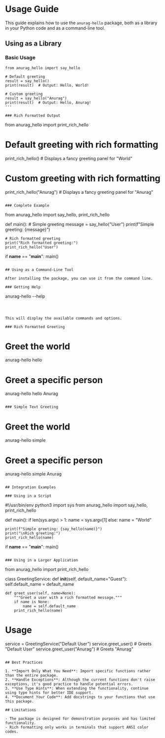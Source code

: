 # Usage Guide

This guide explains how to use the `anurag-hello` package, both as a library in your Python code and as a command-line tool.

## Using as a Library

### Basic Usage
```
from anurag_hello import say_hello

# Default greeting
result = say_hello()
print(result)  # Output: Hello, World!

# Custom greeting
result = say_hello("Anurag")
print(result)  # Output: Hello, Anurag!
''' 

### Rich Formatted Output

```
from anurag_hello import print_rich_hello

# Default greeting with rich formatting
print_rich_hello()  # Displays a fancy greeting panel for "World"

# Custom greeting with rich formatting
print_rich_hello("Anurag")  # Displays a fancy greeting panel for "Anurag"
```

### Complete Example

```
from anurag_hello import say_hello, print_rich_hello

def main():
    # Simple greeting
    message = say_hello("User")
    print(f"Simple greeting: {message}")
    
    # Rich formatted greeting
    print("Rich formatted greeting:")
    print_rich_hello("User")

if __name__ == "__main__":
    main()
```

## Using as a Command-Line Tool

After installing the package, you can use it from the command line.

### Getting Help

```
anurag-hello --help
```



This will display the available commands and options.

### Rich Formatted Greeting

```
# Greet the world
anurag-hello hello

# Greet a specific person
anurag-hello hello Anurag
```

### Simple Text Greeting

```

# Greet the world

anurag-hello simple

# Greet a specific person

anurag-hello simple Anurag

```

## Integration Examples

### Using in a Script

```
#!/usr/bin/env python3
import sys
from anurag_hello import say_hello, print_rich_hello

def main():
    if len(sys.argv) > 1:
        name = sys.argv[1]
    else:
        name = "World"
    
    print(f"Simple greeting: {say_hello(name)}")
    print("\nRich greeting:")
    print_rich_hello(name)

if __name__ == "__main__":
    main()
```

### Using in a Larger Application

```
from anurag_hello import print_rich_hello

class GreetingService:
    def __init__(self, default_name="Guest"):
        self.default_name = default_name
    
    def greet_user(self, name=None):
        """Greet a user with a rich formatted message."""
        if name is None:
            name = self.default_name
        print_rich_hello(name)

# Usage
service = GreetingService("Default User")
service.greet_user()  # Greets "Default User"
service.greet_user("Anurag")  # Greets "Anurag"
```

## Best Practices

1. **Import Only What You Need**: Import specific functions rather than the entire package.
2. **Handle Exceptions**: Although the current functions don't raise exceptions, it's good practice to handle potential errors.
3. **Use Type Hints**: When extending the functionality, continue using type hints for better IDE support.
4. **Document Your Code**: Add docstrings to your functions that use this package.

## Limitations

- The package is designed for demonstration purposes and has limited functionality.
- Rich formatting only works in terminals that support ANSI color codes.




